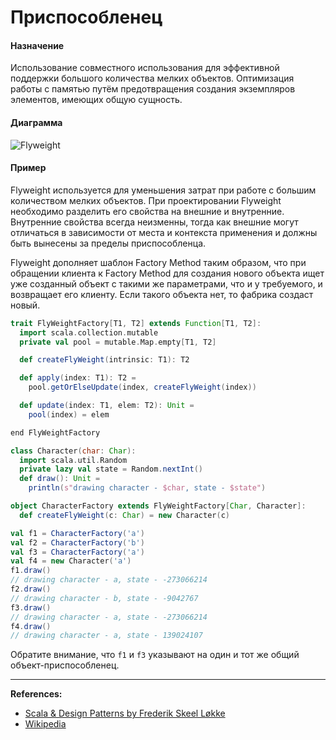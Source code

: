 # Приспособленец

#### Назначение

Использование совместного использования для эффективной поддержки большого количества мелких объектов.
Оптимизация работы с памятью путём предотвращения создания экземпляров элементов, имеющих общую сущность.

#### Диаграмма

![Flyweight](https://upload.wikimedia.org/wikipedia/commons/e/ee/Flyweight.gif)

#### Пример

Flyweight используется для уменьшения затрат при работе с большим количеством мелких объектов. 
При проектировании Flyweight необходимо разделить его свойства на внешние и внутренние. 
Внутренние свойства всегда неизменны, тогда как внешние могут отличаться в зависимости от места 
и контекста применения и должны быть вынесены за пределы приспособленца.

Flyweight дополняет шаблон Factory Method таким образом, 
что при обращении клиента к Factory Method для создания нового объекта 
ищет уже созданный объект с такими же параметрами, что и у требуемого, и возвращает его клиенту. 
Если такого объекта нет, то фабрика создаст новый.

```scala
trait FlyWeightFactory[T1, T2] extends Function[T1, T2]:
  import scala.collection.mutable
  private val pool = mutable.Map.empty[T1, T2]

  def createFlyWeight(intrinsic: T1): T2

  def apply(index: T1): T2 =
    pool.getOrElseUpdate(index, createFlyWeight(index))

  def update(index: T1, elem: T2): Unit =
    pool(index) = elem

end FlyWeightFactory
```

```scala
class Character(char: Char):
  import scala.util.Random
  private lazy val state = Random.nextInt()
  def draw(): Unit =
    println(s"drawing character - $char, state - $state")

object CharacterFactory extends FlyWeightFactory[Char, Character]:
  def createFlyWeight(c: Char) = new Character(c)
```

```scala
val f1 = CharacterFactory('a')
val f2 = CharacterFactory('b')
val f3 = CharacterFactory('a')
val f4 = new Character('a')
f1.draw()
// drawing character - a, state - -273066214
f2.draw()
// drawing character - b, state - -9042767
f3.draw()
// drawing character - a, state - -273066214
f4.draw()
// drawing character - a, state - 139024107
```

Обратите внимание, что `f1` и `f3` указывают на один и тот же общий объект-приспособленец.


---

**References:**
- [Scala & Design Patterns by Frederik Skeel Løkke](https://www.scala-lang.org/old/sites/default/files/FrederikThesis.pdf)
- [Wikipedia](https://ru.wikipedia.org/wiki/%D0%9F%D1%80%D0%B8%D1%81%D0%BF%D0%BE%D1%81%D0%BE%D0%B1%D0%BB%D0%B5%D0%BD%D0%B5%D1%86_(%D1%88%D0%B0%D0%B1%D0%BB%D0%BE%D0%BD_%D0%BF%D1%80%D0%BE%D0%B5%D0%BA%D1%82%D0%B8%D1%80%D0%BE%D0%B2%D0%B0%D0%BD%D0%B8%D1%8F))
